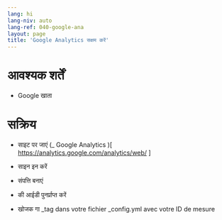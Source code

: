 ```yaml
---
lang: hi
lang-niv: auto
lang-ref: 040-google-ana
layout: page
title: 'Google Analytics सक्षम करें'
---
```


# आवश्यक शर्तें
* Google  खाता 




# सक्रिय
* साइट पर जाएं   (_  Google Analytics  )[  https://analytics.google.com/analytics/web/  ]  


* साइन इन करें  


* संपत्ति बनाएं  


*  की आईडी पुनर्प्राप्त करें 


* खोजक गा  _tag dans votre fichier \_config.yml avec votre ID de mesure
  

  



